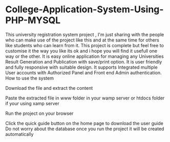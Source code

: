 # College-Application-System-Using-PHP-MYSQL
This university registration system project , I'm just sharing with the people who can make use of the project like this and at the same time for others like students who can learn from it. This project is complete but feel free to customise it the way you like its ok and i hope you will find it usefull one way or the other.  It is easy online application for managing any Universities Result Generation and Publication with save/print option. It is user friendly and fully responsive with suitable design. It supports Integrated multiple User accounts with Authorized Panel and Front end Admin authentication.
How to use the system  

Download the file and extract the content 

Paste the extracted file in www folder in your wamp server or htdocs folder if your using xamp server 

Run the project on your browser 

Click the quick guide button on the home page to download the user guide Do not worry about the database once you run the project it will be created automatically
